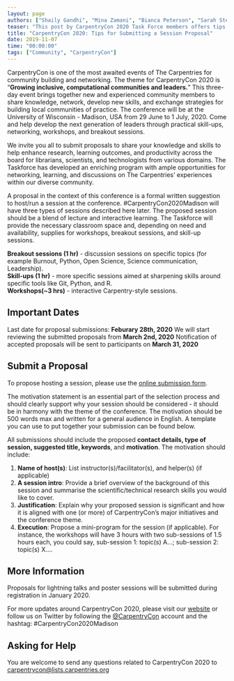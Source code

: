 ```yaml
---
layout: page
authors: ["Shaily Gandhi", "Mina Zamani", "Bianca Peterson", "Sarah Stevens", "Daniel Ouso"]
teaser: "This post by CarpentryCon 2020 Task Force members offers tips for submitting a session proposal" 
title: "CarpentryCon 2020: Tips for Submitting a Session Proposal"
date: 2019-11-07
time: "00:00:00"
tags: ["Community", "CarpentryCon"]
---
```


CarpentryCon is one of the most awaited events of The Carpentries for community building and networking. The theme for CarpentryCon 2020 is “**Growing inclusive, computational communities and leaders.**” This three-day event brings together new and experienced community members to share knowledge, network, develop new skills, and exchange strategies for building local communities of practice.  The conference will be at the University of Wisconsin - Madison, USA from 29 June to 1 July, 2020. Come and help develop the next generation of leaders through practical skill-ups, networking, workshops, and breakout sessions. 

We invite you all to submit proposals to share your knowledge and skills to help enhance research, learning outcomes, and productivity across the board for librarians, scientists, and technologists from various domains. The Taskforce has developed an enriching program with ample opportunities for networking, learning, and discussions on The Carpentries’ experiences within our diverse community. 

A proposal in the context of this conference is a formal written suggestion to host/run a session at the conference. #CarpentryCon2020Madison will have three types of sessions described here later. The proposed session should be a blend of lecture and interactive learning. The Taskforce will provide the necessary classroom space and, depending on need and availability, supplies for workshops, breakout sessions, and skill-up sessions. 

**Breakout sessions (1 hr)** -  discussion sessions on specific topics (for example Burnout, Python, Open Science, Science communication, Leadership). <br/>
**Skill-ups (1 hr)** -  more specific sessions aimed at sharpening skills around specific tools like Git, Python, and R. <br/>
**Workshops(~3 hrs)** -  interactive Carpentry-style sessions.<br/>

## Important Dates

Last date for proposal submissions: **Feburary 28th, 2020**
We will start reviewing the submitted proposals from **March 2nd, 2020**
Notification of accepted proposals will be sent to participants on **March 31, 2020**

## Submit a Proposal

To propose hosting a session, please use the [online submission form](https://forms.gle/noYkXvgFAgC1FAeo9). 

The motivation statement is an essential part of the selection process and should clearly support why your session should be considered - it should be in harmony with the theme of the conference. The motivation should be 500 words max and written for a general audience in English. A template you can use to put together your submission can be found below.

All submissions should include the proposed **contact details, type of session, suggested title, keywords**, and **motivation**. The motivation should include:

1. **Name of host(s)**: List instructor(s)/facilitator(s), and helper(s) (if applicable)
1. **A session intro**: Provide a brief overview of the background of this session and summarise the scientific/technical research skills you would like to cover.
1. **Justification**: Explain why your proposed session is significant and how it is aligned with one (or more) of CarpentryCon’s major initiatives and the conference theme.
1. **Execution**: Propose a mini-program for the session (if applicable). For instance, the workshops will have 3 hours with two sub-sessions of 1.5 hours each, you could say, sub-session 1: topic(s) A...; sub-session 2: topic(s) X....

## More Information

Proposals for lightning talks and poster sessions will be submitted during registration in January 2020.

For more updates around CarpentryCon 2020, please visit our [website](https://carpentrycon.github.io/carpentrycon2020/) or follow us on Twitter by following the [@CarpentryCon](https://twitter.com/CarpentryCon) account and the hashtag: #CarpentryCon2020Madison

## Asking for Help

You are welcome to send any questions related to CarpentryCon 2020 to [carpentrycon@lists.carpentries.org](mailto:carpentrycon@lists.carpentries.org) 

